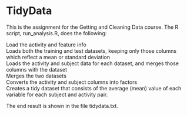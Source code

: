 # TidyData

This is the assignment for the Getting and Cleaning Data course. The R script, run_analysis.R, does the following:

Load the activity and feature info <br/>
Loads both the training and test datasets, keeping only those columns which reflect a mean or standard deviation <br/>
Loads the activity and subject data for each dataset, and merges those columns with the dataset <br/>
Merges the two datasets <br/>
Converts the activity and subject columns into factors <br/>
Creates a tidy dataset that consists of the average (mean) value of each variable for each subject and activity pair.

The end result is shown in the file tidydata.txt.
